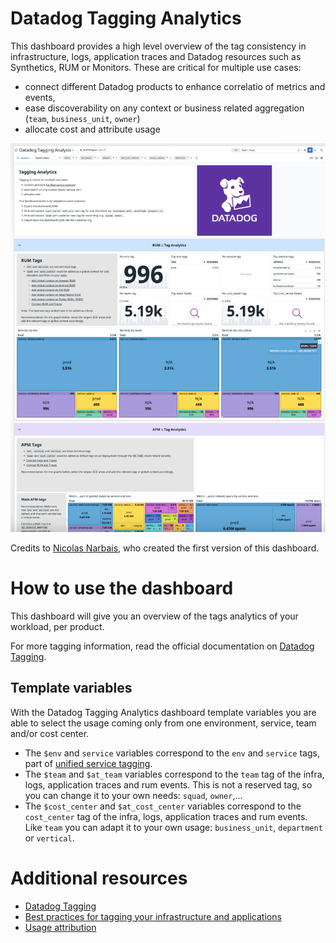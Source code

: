# Datadog Tagging Analytics

This dashboard provides a high level overview of the tag consistency in infrastructure, logs, application traces and Datadog resources such as Synthetics, RUM or Monitors. These are critical for multiple use cases: 
* connect different Datadog products to enhance correlatio of metrics and events, 
* ease discoverability on any context or business related aggregation (`team`, `business_unit`, `owner`)
* allocate cost and attribute usage

![Screenshot of the Datadog Usage Dashboard](./img/datadog_tagging_analytics.png)

Credits to [Nicolas Narbais](https://github.com/nxnarbais), who created the first version of this dashboard.

# How to use the dashboard

This dashboard will give you an overview of the tags analytics of your workload, per product. 

For more tagging information, read the official documentation on [Datadog Tagging](https://docs.datadoghq.com/getting_started/tagging/).

## Template variables

With the Datadog Tagging Analytics dashboard template variables you are able to select the usage coming only from one environment, service, team and/or cost center. 

* The `$env` and `service` variables correspond to the `env` and `service` tags, part of [unified service tagging](https://docs.datadoghq.com/getting_started/tagging/unified_service_tagging/).
* The `$team` and `$at_team` variables correspond to the `team` tag of the infra, logs, application traces and rum events. This is not a reserved tag, so you can change it to your own needs: `squad`, `owner`,...
* The `$cost_center` and `$at_cost_center` variables correspond to the `cost_center` tag of the infra, logs, application traces and rum events. Like `team` you can adapt it to your own usage: `business_unit`, `department` or `vertical`.

# Additional resources

* [Datadog Tagging](https://docs.datadoghq.com/getting_started/tagging/)
* [Best practices for tagging your infrastructure and applications](https://www.datadoghq.com/blog/tagging-best-practices/)
* [Usage attribution](https://docs.datadoghq.com/account_management/billing/usage_attribution/#overview)
